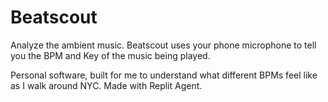 # Beatscout
Analyze the ambient music. Beatscout uses your phone microphone to tell you the BPM and Key of the music being played. 

Personal software, built for me to understand what different BPMs feel like as I walk around NYC. Made with Replit Agent. 
